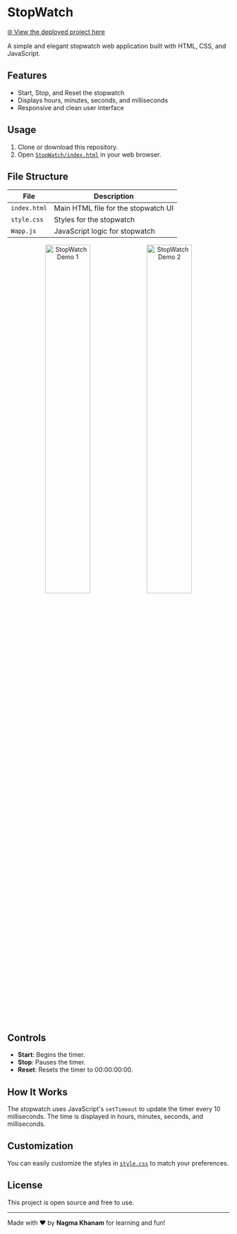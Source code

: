 # StopWatch

[🌐 View the deployed project here](https://nanotimer.netlify.app/)

A simple and elegant stopwatch web application built with HTML, CSS, and JavaScript.

## Features

- Start, Stop, and Reset the stopwatch
- Displays hours, minutes, seconds, and milliseconds
- Responsive and clean user interface

## Usage

1. Clone or download this repository.
2. Open [`StopWatch/index.html`](StopWatch/index.html) in your web browser.

## File Structure

| File                | Description                              |
|---------------------|------------------------------------------|
| `index.html`        | Main HTML file for the stopwatch UI      |
| `style.css`         | Styles for the stopwatch                 |
| `Wapp.js`           | JavaScript logic for stopwatch           |

<!-- Demo images side by side -->
<div align="center">
  <img width="45%" alt="StopWatch Demo 1" src="https://github.com/user-attachments/assets/452f30e0-5627-418a-964b-260b8717c4d3" />
  <img width="45%" alt="StopWatch Demo 2" src="https://github.com/user-attachments/assets/cd4b0ef9-e51f-470c-b460-49b939b6db31" />
</div>

## Controls

- **Start**: Begins the timer.
- **Stop**: Pauses the timer.
- **Reset**: Resets the timer to 00:00:00:00.

## How It Works

The stopwatch uses JavaScript's `setTimeout` to update the timer every 10 milliseconds. The time is displayed in hours, minutes, seconds, and milliseconds.

## Customization

You can easily customize the styles in [`style.css`](StopWatch/style.css) to match your preferences.

## License

This project is open source and free to use.

---

Made with ❤️ by **Nagma Khanam** for learning and fun!
